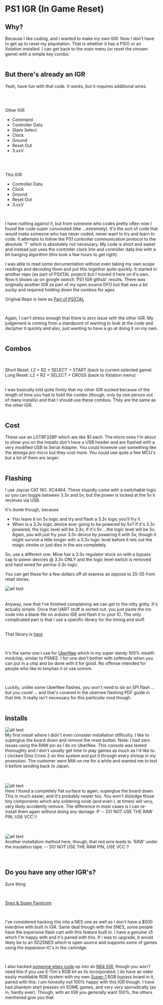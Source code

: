 # PS1 IGR (In Game Reset)

## Why?

Because I like coding, and i wanted to make my own IGR. Now I don't have to get up to reset my playstation. That is whether it has a PSIO or an Xstation installed. I can get back to the main menu (or reset the chosen game) with a simple key combo.
<br>
<br>

## But there's already an IGR

Yeah, have fun with that code. It works, but it requires additional wires.

<br>
<br>

Other IGR

* Command
* Controller Data
* Slave Select
* Clock
* Ground
* Reset Out
* 3.xxV
<br>
<br>

This IGR

* Controller Data
* Clock
* Ground
* Reset Out
* 3.xxV

<br>

I have nothing against it, but from someone who codes pretty often now I found the code super convoluted (like ...extremely). It's the sort of code that would make someone who has never coded, never want to try and learn to code. It attempts to follow the PS1 controller communication protocol to the absolute 'T' which is absolutely not necessary. My code is short and sweet and instead just uses the controller clock line and controller data line with a bit banging algorithm (this took a few hours to get right).

I was able to read some documentation without even taking my own scope readings and decoding them and put this together quite quickly. It started in another repo (as part of PSXTAL project) but I moved it here on it's own. Now it shows up on google search 'PS1 IGR github' results. There was originally another IGR as part of my open source DFO but that was a bit sucky and required holding down the combos for ages.

Original Repo is here as [Part of PSXTAL](https://github.com/L10N37/PSXTAL/tree/main/Stand-Alone-IGR)

<br>

Again, I can't stress enough that there is zero issue with the other IGR. My judgement is coming from a standpoint of wanting to look at the code and decipher it quickly and also, just wanting to have a go at doing it on my own.
<br>
<br>

## Combos

<br>


Short Reset: L2 + R2 + SELECT + START (back to current selected game) <br>
Long Reset:  L2 + R2 + SELECT + CROSS (back to Xstation menu)

<br>
I was basically told quite firmly that my other IGR sucked because of the length of time you had to hold the combo (though, only by one person out of many installs) and that I should use these combos. They are the same as the other IGR.

<br>
<br>


## Cost

These use an LGT8F328P which are like $1 each. The micro ones I'm about to show you on the installs don't have a USB header and are flashed with a very modified USB to Serial Adapter. You could however use something like the atmega pro micro but they cost more. You could use quite a few MCU's but a lot of them are larger.
<br>
<br>

## Flashing

I use Jaycar CAT NO. XC4464. These stupidly come with a switchable logic so you can toggle between 3.3v and 5v, but the power is locked at the 5v it receives via USB. 

It's dumb though, because

* You leave it on 5v logic and try and flash a 3.3v logic you'll fry it
* When is a 3.3v logic device ever going to be powered by 5v? If it's 3.3v powered, the logic level will be 3.3v, if it's 5v ...the logic level will be 5v. Again, you will just fry your 3.3v device by powering it with 5v, though it might survive a little longer with a 3.3v logic level before it lets out the magic smoke or just dies in the ass completely.

So, use a different one. Mine has a 3.3v regulator stuck on with a bypass cap to power devices @ 3.3v ONLY and the logic level switch is removed and hard wired for perma-3.3v logic.

You can get these for a few dollars off ali express as oppose to 25-35 from retail stores.

![alt text](/assets/images/UART.png) <br>
<br>
<br>
Anyway, now that I've finished complaining we can get to the nitty gritty. It's actually simple. Once that UART stuff is sorted out, you just paste the ino code into a blank file on arduino IDE and flash it to your IC. The only complicated part is that i use a specific library for the timing and stuff.   
<br>

That library is [here](https://github.com/L10N37/tehUberChip_Another_PSX_Modchip/tree/main/LGT8F328P%20Library)

<br>

It's the same one I use for [UberNee](https://github.com/L10N37/tehUberChip_Another_PSX_Modchip/tree/main/UberNee) which is my super dandy 100% stealth modchip, similar to PSNEE. I for one don't bother with softmods when you can put in a chip and be done with it for good. No offense intended for people who like to tonyhax it or use unirom.

<br>

Luckily, unlike some UberNee flashes, you won't need to do an SPI flash ... but you *could* ... and that's covered in the ubernee flashing PDF guide in that link. It really isn't necessary for this particular mod though.
<br>
<br>

## Installs


![alt text](assets/images/1.jpg) <br>
My first install where I didn't even consider installation difficulty. I like to superglue the board down and remove the reset button. Note: I had zero issues using the RAW pin as I do on UberNee. This console was tested thoroughly and I don't usually get time to play games as much as I'd like to. I clocked Dino Crisis 2 on this system and put it through every shmup in my posession. The customer went MIA on me for a while and wanted me to test it before sending back to Japan. <br>
<br>
<br>

![alt text](/assets/images/2.jpg) <br>
Here I found a completely flat surface to again, superglue the board down. This is much easier, and it's probably neater too. You won't dislodge those tiny components which any soldering noob (and even I, at times) will very, very likely accidently remove. The difference in most cases is I can re-install them again without doing any damage :P  -- DO NOT USE THE RAW PIN, USE VCC !!<br>
<br>
<br>

![alt text](/assets/images/3.jpg) <br>
Another installation method here, though, that red wire leads to 'RAW' under the insulation tape. -- DO NOT USE THE RAW PIN, USE VCC !! <br>
<br>
<br>

## Do you have any other IGR's?

Sure thing 

<br>

[Snes & Super Famicom](https://github.com/L10N37/Atmega-SNES-IGR-)

<br>

I've considered hacking this into a NES one as well as I don't have a $500 everdrive with built in IGR. Same deal though with the SNES, some people have the expensive flash cart with this feature built in. I have a genuine x5 which I'm happy with and it's paired with this. If i was to upgrade, it would likely be to an SD2SNES which is open source and supports some of games using the expansion IC's in the cartridge.

<br>


I also hacked [someone elses code](https://github.com/LogicalUnit/N64_Interface) up into an [N64 IGR](https://github.com/L10N37/Atmega-N64-IGR-), though you won't need this if you use E-Tim's RGB kit as its incorporated. I do have an older easily moddable RGB system with my own [Super-1](https://github.com/L10N37/Super-1-RGB-bypass-for-1-chip-SNES-SFC-and-early-Nintendo-64) RGB bypass board in it, paired with this. I am honestly not 100% happy with this IGR though. I have had phantom start presses on SOME games, and very very sporadically (as in, hardly ever). Though, with an IGR you generally want 100%, the others mentioned give you that.
